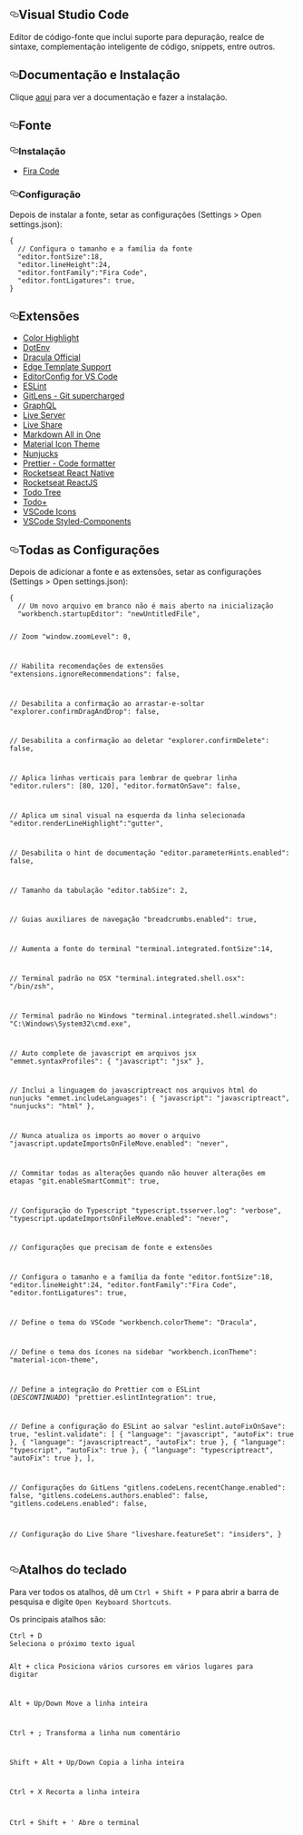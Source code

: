 <div id="readme" class="Box-body readme blob instapaper_body js-code-block-container">
    <article class="markdown-body entry-content p-3 p-md-6" itemprop="text"><h1><a id="user-content-visual-studio-code" class="anchor" aria-hidden="true" href="#visual-studio-code"><svg class="octicon octicon-link" viewBox="0 0 16 16" version="1.1" width="16" height="16" aria-hidden="true"><path fill-rule="evenodd" d="M4 9h1v1H4c-1.5 0-3-1.69-3-3.5S2.55 3 4 3h4c1.45 0 3 1.69 3 3.5 0 1.41-.91 2.72-2 3.25V8.59c.58-.45 1-1.27 1-2.09C10 5.22 8.98 4 8 4H4c-.98 0-2 1.22-2 2.5S3 9 4 9zm9-3h-1v1h1c1 0 2 1.22 2 2.5S13.98 12 13 12H9c-.98 0-2-1.22-2-2.5 0-.83.42-1.64 1-2.09V6.25c-1.09.53-2 1.84-2 3.25C6 11.31 7.55 13 9 13h4c1.45 0 3-1.69 3-3.5S14.5 6 13 6z"></path></svg></a>Visual Studio Code</h1>
<p>Editor de código-fonte que inclui suporte para depuração, realce de sintaxe, complementação inteligente de código, snippets, entre outros.</p>
<h2><a id="user-content-documentação-e-instalação" class="anchor" aria-hidden="true" href="#documentação-e-instalação"><svg class="octicon octicon-link" viewBox="0 0 16 16" version="1.1" width="16" height="16" aria-hidden="true"><path fill-rule="evenodd" d="M4 9h1v1H4c-1.5 0-3-1.69-3-3.5S2.55 3 4 3h4c1.45 0 3 1.69 3 3.5 0 1.41-.91 2.72-2 3.25V8.59c.58-.45 1-1.27 1-2.09C10 5.22 8.98 4 8 4H4c-.98 0-2 1.22-2 2.5S3 9 4 9zm9-3h-1v1h1c1 0 2 1.22 2 2.5S13.98 12 13 12H9c-.98 0-2-1.22-2-2.5 0-.83.42-1.64 1-2.09V6.25c-1.09.53-2 1.84-2 3.25C6 11.31 7.55 13 9 13h4c1.45 0 3-1.69 3-3.5S14.5 6 13 6z"></path></svg></a>Documentação e Instalação</h2>
<p>Clique <a href="https://code.visualstudio.com" rel="nofollow">aqui</a> para ver a documentação e fazer a instalação.</p>
<h2><a id="user-content-fonte" class="anchor" aria-hidden="true" href="#fonte"><svg class="octicon octicon-link" viewBox="0 0 16 16" version="1.1" width="16" height="16" aria-hidden="true"><path fill-rule="evenodd" d="M4 9h1v1H4c-1.5 0-3-1.69-3-3.5S2.55 3 4 3h4c1.45 0 3 1.69 3 3.5 0 1.41-.91 2.72-2 3.25V8.59c.58-.45 1-1.27 1-2.09C10 5.22 8.98 4 8 4H4c-.98 0-2 1.22-2 2.5S3 9 4 9zm9-3h-1v1h1c1 0 2 1.22 2 2.5S13.98 12 13 12H9c-.98 0-2-1.22-2-2.5 0-.83.42-1.64 1-2.09V6.25c-1.09.53-2 1.84-2 3.25C6 11.31 7.55 13 9 13h4c1.45 0 3-1.69 3-3.5S14.5 6 13 6z"></path></svg></a>Fonte</h2>
<h3><a id="user-content-instalação" class="anchor" aria-hidden="true" href="#instalação"><svg class="octicon octicon-link" viewBox="0 0 16 16" version="1.1" width="16" height="16" aria-hidden="true"><path fill-rule="evenodd" d="M4 9h1v1H4c-1.5 0-3-1.69-3-3.5S2.55 3 4 3h4c1.45 0 3 1.69 3 3.5 0 1.41-.91 2.72-2 3.25V8.59c.58-.45 1-1.27 1-2.09C10 5.22 8.98 4 8 4H4c-.98 0-2 1.22-2 2.5S3 9 4 9zm9-3h-1v1h1c1 0 2 1.22 2 2.5S13.98 12 13 12H9c-.98 0-2-1.22-2-2.5 0-.83.42-1.64 1-2.09V6.25c-1.09.53-2 1.84-2 3.25C6 11.31 7.55 13 9 13h4c1.45 0 3-1.69 3-3.5S14.5 6 13 6z"></path></svg></a>Instalação</h3>
<ul>
<li><a href="/osvaldokalvaitir/projects-settings/blob/master/font/fira-code.md">Fira Code</a></li>
</ul>
<h3><a id="user-content-configuração" class="anchor" aria-hidden="true" href="#configuração"><svg class="octicon octicon-link" viewBox="0 0 16 16" version="1.1" width="16" height="16" aria-hidden="true"><path fill-rule="evenodd" d="M4 9h1v1H4c-1.5 0-3-1.69-3-3.5S2.55 3 4 3h4c1.45 0 3 1.69 3 3.5 0 1.41-.91 2.72-2 3.25V8.59c.58-.45 1-1.27 1-2.09C10 5.22 8.98 4 8 4H4c-.98 0-2 1.22-2 2.5S3 9 4 9zm9-3h-1v1h1c1 0 2 1.22 2 2.5S13.98 12 13 12H9c-.98 0-2-1.22-2-2.5 0-.83.42-1.64 1-2.09V6.25c-1.09.53-2 1.84-2 3.25C6 11.31 7.55 13 9 13h4c1.45 0 3-1.69 3-3.5S14.5 6 13 6z"></path></svg></a>Configuração</h3>
<p>Depois de instalar a fonte, setar as configurações (Settings &gt; Open settings.json):</p>
<pre><code>{
  // Configura o tamanho e a família da fonte
  "editor.fontSize":18,
  "editor.lineHeight":24,
  "editor.fontFamily":"Fira Code",
  "editor.fontLigatures": true,
}
</code></pre>
<h2><a id="user-content-extensões" class="anchor" aria-hidden="true" href="#extensões"><svg class="octicon octicon-link" viewBox="0 0 16 16" version="1.1" width="16" height="16" aria-hidden="true"><path fill-rule="evenodd" d="M4 9h1v1H4c-1.5 0-3-1.69-3-3.5S2.55 3 4 3h4c1.45 0 3 1.69 3 3.5 0 1.41-.91 2.72-2 3.25V8.59c.58-.45 1-1.27 1-2.09C10 5.22 8.98 4 8 4H4c-.98 0-2 1.22-2 2.5S3 9 4 9zm9-3h-1v1h1c1 0 2 1.22 2 2.5S13.98 12 13 12H9c-.98 0-2-1.22-2-2.5 0-.83.42-1.64 1-2.09V6.25c-1.09.53-2 1.84-2 3.25C6 11.31 7.55 13 9 13h4c1.45 0 3-1.69 3-3.5S14.5 6 13 6z"></path></svg></a>Extensões</h2>
<ul>
<li><a href="/osvaldokalvaitir/projects-settings/blob/master/code-editor/visual-studio-code/extensions/color-highlight.md">Color Highlight</a></li>
<li><a href="/osvaldokalvaitir/projects-settings/blob/master/code-editor/visual-studio-code/extensions/dotenv.md">DotEnv</a></li>
<li><a href="/osvaldokalvaitir/projects-settings/blob/master/code-editor/visual-studio-code/extensions/dracula-official.md">Dracula Official</a></li>
<li><a href="/osvaldokalvaitir/projects-settings/blob/master/code-editor/visual-studio-code/extensions/edge-template-support.md">Edge Template Support</a></li>
<li><a href="/osvaldokalvaitir/projects-settings/blob/master/code-editor/visual-studio-code/extensions/editorconfig-for-vs-code.md">EditorConfig for VS Code</a></li>
<li><a href="/osvaldokalvaitir/projects-settings/blob/master/code-editor/visual-studio-code/extensions/eslint.md">ESLint</a></li>
<li><a href="/osvaldokalvaitir/projects-settings/blob/master/code-editor/visual-studio-code/extensions/gitlens-git-supercharged.md">GitLens - Git supercharged</a></li>
<li><a href="/osvaldokalvaitir/projects-settings/blob/master/code-editor/visual-studio-code/extensions/graphql.md">GraphQL</a></li>
<li><a href="/osvaldokalvaitir/projects-settings/blob/master/code-editor/visual-studio-code/extensions/live-server.md">Live Server</a></li>
<li><a href="/osvaldokalvaitir/projects-settings/blob/master/code-editor/visual-studio-code/extensions/live-share.md">Live Share</a></li>
<li><a href="/osvaldokalvaitir/projects-settings/blob/master/code-editor/visual-studio-code/extensions/markdown-all-in-one.md">Markdown All in One</a></li>
<li><a href="/osvaldokalvaitir/projects-settings/blob/master/code-editor/visual-studio-code/extensions/material-icon-theme.md">Material Icon Theme</a></li>
<li><a href="/osvaldokalvaitir/projects-settings/blob/master/code-editor/visual-studio-code/extensions/nunjucks.md">Nunjucks</a></li>
<li><a href="/osvaldokalvaitir/projects-settings/blob/master/code-editor/visual-studio-code/extensions/prettier-code-formatter.md">Prettier - Code formatter</a></li>
<li><a href="/osvaldokalvaitir/projects-settings/blob/master/code-editor/visual-studio-code/rocketseat-react-native.md">Rocketseat React Native</a></li>
<li><a href="/osvaldokalvaitir/projects-settings/blob/master/code-editor/visual-studio-code/rocketseat-reactjs.md">Rocketseat ReactJS</a></li>
<li><a href="/osvaldokalvaitir/projects-settings/blob/master/code-editor/visual-studio-code/extensions/todo-tree.md">Todo Tree</a></li>
<li><a href="/osvaldokalvaitir/projects-settings/blob/master/code-editor/visual-studio-code/extensions/todo-plus.md">Todo+</a></li>
<li><a href="/osvaldokalvaitir/projects-settings/blob/master/code-editor/visual-studio-code/extensions/vscode-icons.md">VSCode Icons</a></li>
<li><a href="/osvaldokalvaitir/projects-settings/blob/master/code-editor/visual-studio-code/extensions/vscode-styled-components.md">VSCode Styled-Components</a></li>
</ul>
<h2><a id="user-content-todas-as-configurações" class="anchor" aria-hidden="true" href="#todas-as-configurações"><svg class="octicon octicon-link" viewBox="0 0 16 16" version="1.1" width="16" height="16" aria-hidden="true"><path fill-rule="evenodd" d="M4 9h1v1H4c-1.5 0-3-1.69-3-3.5S2.55 3 4 3h4c1.45 0 3 1.69 3 3.5 0 1.41-.91 2.72-2 3.25V8.59c.58-.45 1-1.27 1-2.09C10 5.22 8.98 4 8 4H4c-.98 0-2 1.22-2 2.5S3 9 4 9zm9-3h-1v1h1c1 0 2 1.22 2 2.5S13.98 12 13 12H9c-.98 0-2-1.22-2-2.5 0-.83.42-1.64 1-2.09V6.25c-1.09.53-2 1.84-2 3.25C6 11.31 7.55 13 9 13h4c1.45 0 3-1.69 3-3.5S14.5 6 13 6z"></path></svg></a>Todas as Configurações</h2>
<p>Depois de adicionar a fonte e as extensões, setar as configurações (Settings &gt; Open settings.json):</p>
<pre><code>{
  // Um novo arquivo em branco não é mais aberto na inicialização
  "workbench.startupEditor": "newUntitledFile",

  // Zoom
  "window.zoomLevel": 0,

  // Habilita recomendações de extensões
  "extensions.ignoreRecommendations": false,

  // Desabilita a confirmação ao arrastar-e-soltar
  "explorer.confirmDragAndDrop": false,

  // Desabilita a confirmação ao deletar
  "explorer.confirmDelete": false,

  // Aplica linhas verticais para lembrar de quebrar linha
  "editor.rulers": [80, 120],
  "editor.formatOnSave": false,

  // Aplica um sinal visual na esquerda da linha selecionada
  "editor.renderLineHighlight":"gutter",

  // Desabilita o hint de documentação
  "editor.parameterHints.enabled": false,

  // Tamanho da tabulação
  "editor.tabSize": 2,

  // Guias auxiliares de navegação
  "breadcrumbs.enabled": true,

  // Aumenta a fonte do terminal
  "terminal.integrated.fontSize":14,

  // Terminal padrão no OSX
  "terminal.integrated.shell.osx": "/bin/zsh",

  // Terminal padrão no Windows
  "terminal.integrated.shell.windows": "C:\\Windows\\System32\\cmd.exe",

  // Auto complete de javascript em arquivos jsx
  "emmet.syntaxProfiles": {
    "javascript": "jsx"
  },

  // Inclui a linguagem do javascriptreact nos arquivos html do nunjucks
  "emmet.includeLanguages": {
    "javascript": "javascriptreact",
    "nunjucks": "html"
  },

  // Nunca atualiza os imports ao mover o arquivo
  "javascript.updateImportsOnFileMove.enabled": "never",

  // Commitar todas as alterações quando não houver alterações em etapas
  "git.enableSmartCommit": true,

  // Configuração do Typescript
  "typescript.tsserver.log": "verbose",
  "typescript.updateImportsOnFileMove.enabled": "never",



  // Configurações que precisam de fonte e extensões

  // Configura o tamanho e a família da fonte
  "editor.fontSize":18,
  "editor.lineHeight":24,
  "editor.fontFamily":"Fira Code",
  "editor.fontLigatures": true,

  // Define o tema do VSCode
  "workbench.colorTheme": "Dracula",

  // Define o tema dos ícones na sidebar
  "workbench.iconTheme": "material-icon-theme",

  // Define a integração do Prettier com o ESLint (_DESCONTINUADO_)
  "prettier.eslintIntegration": true,

  // Define a configuração do ESLint ao salvar
  "eslint.autoFixOnSave": true,
  "eslint.validate": [
    {
      "language": "javascript",
      "autoFix": true
    },
    {
      "language": "javascriptreact",
      "autoFix": true
    },
    {
      "language": "typescript",
      "autoFix": true
    },
    {
      "language": "typescriptreact",
      "autoFix": true
    },
  ],  

  // Configurações do GitLens
  "gitlens.codeLens.recentChange.enabled": false,
  "gitlens.codeLens.authors.enabled": false,
  "gitlens.codeLens.enabled": false,

  // Configuração do Live Share
  "liveshare.featureSet": "insiders",
}
</code></pre>
<h2><a id="user-content-atalhos-do-teclado" class="anchor" aria-hidden="true" href="#atalhos-do-teclado"><svg class="octicon octicon-link" viewBox="0 0 16 16" version="1.1" width="16" height="16" aria-hidden="true"><path fill-rule="evenodd" d="M4 9h1v1H4c-1.5 0-3-1.69-3-3.5S2.55 3 4 3h4c1.45 0 3 1.69 3 3.5 0 1.41-.91 2.72-2 3.25V8.59c.58-.45 1-1.27 1-2.09C10 5.22 8.98 4 8 4H4c-.98 0-2 1.22-2 2.5S3 9 4 9zm9-3h-1v1h1c1 0 2 1.22 2 2.5S13.98 12 13 12H9c-.98 0-2-1.22-2-2.5 0-.83.42-1.64 1-2.09V6.25c-1.09.53-2 1.84-2 3.25C6 11.31 7.55 13 9 13h4c1.45 0 3-1.69 3-3.5S14.5 6 13 6z"></path></svg></a>Atalhos do teclado</h2>
<p>Para ver todos os atalhos, dê um <code>Ctrl + Shift + P</code> para abrir a barra de pesquisa e digite <code>Open Keyboard Shortcuts</code>.</p>
<p>Os principais atalhos são:</p>
<pre><code>Ctrl + D
Seleciona o próximo texto igual

Alt + clica
Posiciona vários cursores em vários lugares para digitar

Alt + Up/Down
Move a linha inteira

Ctrl + ;
Transforma a linha num comentário

Shift + Alt + Up/Down
Copia a linha inteira

Ctrl + X
Recorta a linha inteira

Ctrl + Shift + '
Abre o terminal
</code></pre>
</article>
  </div>
